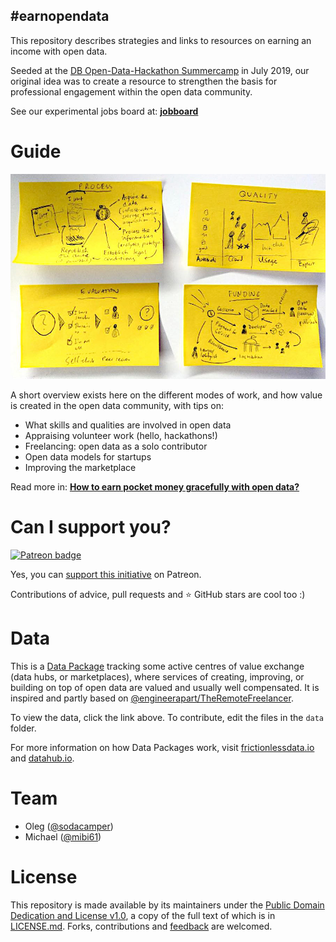 #earnopendata
---

This repository describes strategies and links to resources on earning an income with open data.

Seeded at the [DB Open-Data-Hackathon Summercamp](https://dbmindbox.com/en/db-opendata-hackathons/hackathons/db-open-data-hackathon-community-summercamp-juli-2019/) in July 2019, our original idea was to create a resource to strengthen the basis for professional engagement within the open data community.

See our experimental jobs board at: **[jobboard](https://github.com/loleg/jobboard)**

# Guide

![](img/sketch_20190720_004840.jpg)

A short overview exists here on the different modes of work, and how value is created in the open data community, with tips on:

- What skills and qualities are involved in open data
- Appraising volunteer work (hello, hackathons!)
- Freelancing: open data as a solo contributor
- Open data models for startups
- Improving the marketplace

Read more in: **[How to earn pocket money gracefully with open data?](GUIDE.md)**

# Can I support you?

[![Patreon badge](https://bulma.io/images/become-a-patron.png)](https://www.patreon.com/sodacamper)

Yes, you can [support this initiative](https://www.patreon.com/sodacamper) on Patreon.

Contributions of advice, pull requests and :star: GitHub stars are cool too :)

# Data

This is a [Data Package](https://frictionlessdata.io/data-packages/) tracking some active centres of value exchange (data hubs, or marketplaces), where services of creating, improving, or building on top of open data are valued and usually well compensated. It is inspired and partly based on [@engineerapart/TheRemoteFreelancer](https://github.com/engineerapart/TheRemoteFreelancer).

To view the data, click the link above. To contribute, edit the files in the `data` folder.

For more information on how Data Packages work, visit [frictionlessdata.io](https://frictionlessdata.io/guides/data-package/) and [datahub.io](https://datahub.io/docs/data-packages/publish-faq).

# Team

- Oleg ([@sodacamper](https://twitter.com/sodacamper))
- Michael ([@mibi61](https://twitter.com/mibi61))

# License

This repository is made available by its maintainers under the [Public Domain Dedication and License v1.0](http://www.opendatacommons.org/licenses/pddl/1.0/), a copy of the full text of which is in [LICENSE.md](LICENSE.md). Forks, contributions and [feedback](https://github.com/loleg/earnopendata/issues) are welcomed.
